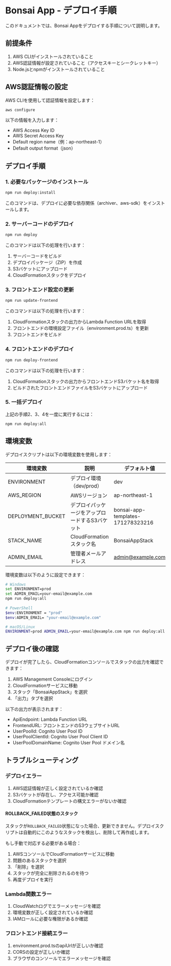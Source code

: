 # Bonsai App - デプロイ手順

このドキュメントでは、Bonsai Appをデプロイする手順について説明します。

## 前提条件

1. AWS CLIがインストールされていること
2. AWS認証情報が設定されていること（アクセスキーとシークレットキー）
3. Node.jsとnpmがインストールされていること

## AWS認証情報の設定

AWS CLIを使用して認証情報を設定します：

```bash
aws configure
```

以下の情報を入力します：
- AWS Access Key ID
- AWS Secret Access Key
- Default region name（例：ap-northeast-1）
- Default output format（json）

## デプロイ手順

### 1. 必要なパッケージのインストール

```bash
npm run deploy:install
```

このコマンドは、デプロイに必要な依存関係（archiver、aws-sdk）をインストールします。

### 2. サーバーコードのデプロイ

```bash
npm run deploy
```

このコマンドは以下の処理を行います：
1. サーバーコードをビルド
2. デプロイパッケージ（ZIP）を作成
3. S3バケットにアップロード
4. CloudFormationスタックをデプロイ

### 3. フロントエンド設定の更新

```bash
npm run update-frontend
```

このコマンドは以下の処理を行います：
1. CloudFormationスタックの出力からLambda Function URLを取得
2. フロントエンドの環境設定ファイル（environment.prod.ts）を更新
3. フロントエンドをビルド

### 4. フロントエンドのデプロイ

```bash
npm run deploy-frontend
```

このコマンドは以下の処理を行います：
1. CloudFormationスタックの出力からフロントエンドS3バケット名を取得
2. ビルドされたフロントエンドファイルをS3バケットにアップロード

### 5. 一括デプロイ

上記の手順2、3、4を一度に実行するには：

```bash
npm run deploy:all
```

## 環境変数

デプロイスクリプトは以下の環境変数を使用します：

| 環境変数 | 説明 | デフォルト値 |
|----------|------|------------|
| ENVIRONMENT | デプロイ環境（dev/prod） | dev |
| AWS_REGION | AWSリージョン | ap-northeast-1 |
| DEPLOYMENT_BUCKET | デプロイパッケージをアップロードするS3バケット | bonsai-app-templates-171278323216 |
| STACK_NAME | CloudFormationスタック名 | BonsaiAppStack |
| ADMIN_EMAIL | 管理者メールアドレス | admin@example.com |

環境変数は以下のように設定できます：

```bash
# Windows
set ENVIRONMENT=prod
set ADMIN_EMAIL=your-email@example.com
npm run deploy:all
  
# PowerShell
$env:ENVIRONMENT = "prod"
$env:ADMIN_EMAIL= "your-email@example.com"

# macOS/Linux
ENVIRONMENT=prod ADMIN_EMAIL=your-email@example.com npm run deploy:all
```

## デプロイ後の確認

デプロイが完了したら、CloudFormationコンソールでスタックの出力を確認できます：

1. AWS Management Consoleにログイン
2. CloudFormationサービスに移動
3. スタック「BonsaiAppStack」を選択
4. 「出力」タブを選択

以下の出力が表示されます：
- ApiEndpoint: Lambda Function URL
- FrontendURL: フロントエンドのS3ウェブサイトURL
- UserPoolId: Cognito User Pool ID
- UserPoolClientId: Cognito User Pool Client ID
- UserPoolDomainName: Cognito User Pool ドメイン名

## トラブルシューティング

### デプロイエラー

1. AWS認証情報が正しく設定されているか確認
2. S3バケットが存在し、アクセス可能か確認
3. CloudFormationテンプレートの構文エラーがないか確認

#### ROLLBACK_FAILED状態のスタック

スタックが`ROLLBACK_FAILED`状態になった場合、更新できません。デプロイスクリプトは自動的にこのようなスタックを検出し、削除して再作成します。

もし手動で対応する必要がある場合：

1. AWSコンソールでCloudFormationサービスに移動
2. 問題のあるスタックを選択
3. 「削除」を選択
4. スタックが完全に削除されるのを待つ
5. 再度デプロイを実行

### Lambda関数エラー

1. CloudWatchログでエラーメッセージを確認
2. 環境変数が正しく設定されているか確認
3. IAMロールに必要な権限があるか確認

### フロントエンド接続エラー

1. environment.prod.tsのapiUrlが正しいか確認
2. CORSの設定が正しいか確認
3. ブラウザのコンソールでエラーメッセージを確認
